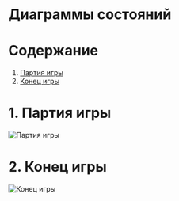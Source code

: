 # Диаграммы состояний

# Содержание
1. [Партия игры](#1)  
2. [Конец игры](#2)

<a name="1"/>

# 1. Партия игры 
![Партия игры](https://github.com/bar47ney/trtpo_two/blob/master/Images/state1_1.png)

<a name="2"/>

# 2. Конец игры
![Конец игры](https://github.com/bar47ney/trtpo_two/blob/master/Images/state_two.png)
